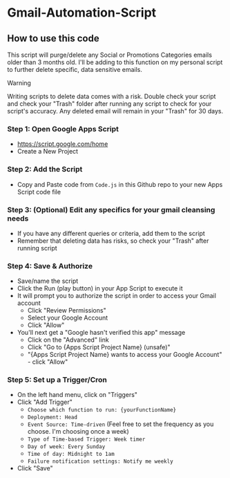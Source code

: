 # Gmail-Automation-Script
## How to use this code
This script will purge/delete any Social or Promotions Categories emails older than 3 months old.  I'll be adding to this function on my personal script to further delete specific, data sensitive emails.
> [!WARNING]  
> Writing scripts to delete data comes with a risk.  Double check your script and check your "Trash" folder after running any script to check for your script's accuracy.  Any deleted email will remain in your "Trash" for 30 days.

### Step 1: Open Google Apps Script
* https://script.google.com/home
* Create a New Project

### Step 2: Add the Script
* Copy and Paste code from `Code.js` in this Github repo to your new Apps Script code file

### Step 3: (Optional) Edit any specifics for your gmail cleansing needs
* If you have any different queries or criteria, add them to the script
* Remember that deleting data has risks, so check your "Trash" after running script

### Step 4: Save & Authorize
* Save/name the script
* Click the Run (play button) in your App Script to execute it
* It will prompt you to authorize the script in order to access your Gmail account
  * Click "Review Permissions"
  * Select your Google Account
  * Click "Allow"
* You'll next get a "Google hasn't verified this app" message
   * Click on the "Advanced" link
   * Click "Go to {Apps Script Project Name} (unsafe)"
   * "{Apps Script Project Name} wants to access your Google Account" - click "Allow"

### Step 5: Set up a Trigger/Cron
* On the left hand menu, click on "Triggers"
* Click "Add Trigger"
  * `Choose which function to run: {yourFunctionName}`
  * `Deployment: Head`
  * `Event Source: Time-driven` (Feel free to set the frequency as you choose.  I'm choosing once a week)
  * `Type of Time-based Trigger: Week timer`
  * `Day of week: Every Sunday`
  * `Time of day: Midnight to 1am`
  * `Failure notification settings: Notify me weekly`
* Click "Save"



